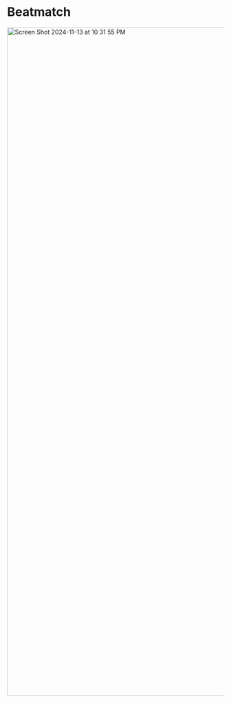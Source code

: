 # Beatmatch

<img width="1552" alt="Screen Shot 2024-11-13 at 10 31 55 PM" src="https://github.com/user-attachments/assets/b6b4f3d0-1b71-4b59-8de9-9efba499d53a">
